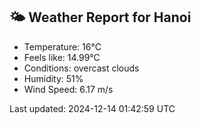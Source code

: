 <!-- WEATHER-START -->
## 🌤 Weather Report for Hanoi

- Temperature: 16°C
- Feels like: 14.99°C
- Conditions: overcast clouds
- Humidity: 51%
- Wind Speed: 6.17 m/s

Last updated: 2024-12-14 01:42:59 UTC
<!-- WEATHER-END -->
